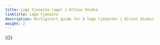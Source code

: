 ```yaml
---
title: Lage tjeneste (app) i Altinn Studio
linktitle: Lage tjeneste
description: Hurtigstart guide for å lage tjenester i Altinn Studio.
weight: 2
---
```

{{<children />}}
